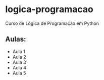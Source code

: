# logica-programacao
Curso de Lógica de Programação em Python


## Aulas:
- Aula 1
- Aula 2
- Aula 3
- Aula 4
- Aula 5
